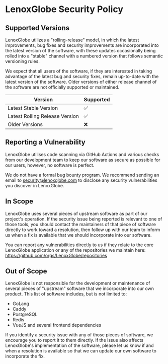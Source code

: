# LenoxGlobe Security Policy

## Supported Versions

LenoxGlobe utilizes a "rolling-release" model, in which the latest improvements, bug fixes and security improvements are incorporated into the latest version of the software, with these updates occasionally being rolled into a "stable" channel with a numbered version that follows semantic versioning rules.

We expect that all users of the software, if they are interested in taking advantage of the latest bug and security fixes, remain up-to-date with the latest version of the software. Older versions of either release channel of the software are not officially supported or maintained.

| Version | Supported          |
| ------- | ------------------ |
| Latest Stable Version   | :white_check_mark: |
| Latest Rolling Release Version   | :white_check_mark:                |
| Older Versions   | :x: |

## Reporting a Vulnerability

LenoxGlobe utilises code scanning via GitHub Actions and various checks from our development team to keep our software as secure as possible for our users, however, no software is perfect.

We do not have a formal bug bounty program. We recommend sending an email to [security@lenoxglobe.com](mailto:security@lenoxglobe.com) to disclose any security vulnerabilities you discover in LenoxGlobe.

## In Scope

LenoxGlobe uses several pieces of upstream software as part of our project's operation. If the security issue being reported is relevant to one of those tools, you should contact the maintainers of that piece of software directly to work toward a resolution, then follow up with our team to inform us when a fix is available that we should incorporate into our software.

You can report any vulnerabilities directly to us if they relate to the core LenoxGlobe application or any of the repositories we maintain here: https://github.com/orgs/LenoxGlobe/repositories

## Out of Scope

LenoxGlobe is not responsible for the development or maintenance of several pieces of "upstream" software that we incorporate into our own product. This list of software includes, but is not limited to:
 - GoLang
 - Caddy
 - PostgreSQL
 - Redis
 - VueJS and several frontend dependencies

If you identify a security issue with any of those pieces of software, we encourage you to report it to them directly. If the issue also affects LenoxGlobe's implementation of the software, please let us know if and when a resolution is available so that we can update our own software to incorporate the fix.
